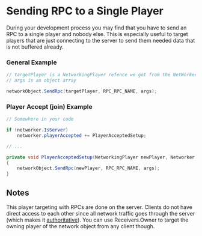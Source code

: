 # Sending RPC to a Single Player
During your development process you may find that you have to send an RPC to a single player and nobody else. This is especially useful to target players that are just connecting to the server to send them needed data that is not buffered already.

### General Example
```csharp
// targetPlayer is a NetworkingPlayer refence we got from the NetWorker::Players list or anywhere else
// args is an object array

networkObject.SendRpc(targetPlayer, RPC_RPC_NAME, args);
```

### Player Accept (join) Example
```csharp
// Somewhere in your code

if (networker.IsServer)
    networker.playerAccepted += PlayerAcceptedSetup;

// ...

private void PlayerAcceptedSetup(NetworkingPlayer newPlayer, Networker sender)
{
    networkObject.SendRpc(newPlayer, RPC_RPC_NAME, args);
}
```

## Notes
This player targeting with RPCs are done on the server. Clients do not have direct access to each other since all network traffic goes through the server (which makes it [authoritative](/authoritative-design.md)). You can use Receivers.Owner to target the owning player of the network object from any client though.
